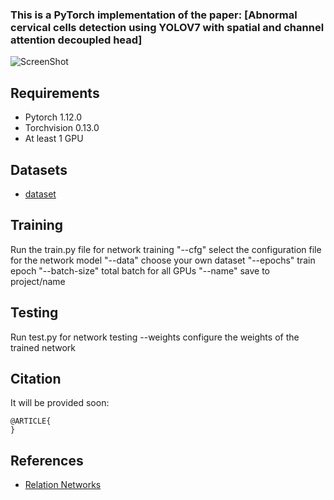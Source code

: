 ### This is a PyTorch implementation of the paper: [Abnormal cervical cells detection using YOLOV7 with  spatial and channel attention decoupled head]
![ScreenShot](./images/framework.jpg)

## Requirements

* Pytorch 1.12.0
* Torchvision 0.13.0
* At least 1 GPU

## Datasets

* [dataset](https://github.com/kuku-sichuan/ComparisonDetector)

## Training
Run the train.py file for network training
 "--cfg" select the configuration file for the network model
"--data" choose your own dataset
"--epochs" train epoch
"--batch-size" total batch for all GPUs
"--name" save to project/name 
## Testing
Run test.py for network testing
--weights configure the weights of the trained network

## Citation
It will be provided soon:

```
@ARTICLE{
}
```
## References 

* [Relation Networks](https://github.com/WongKinYiu/yolov7)




